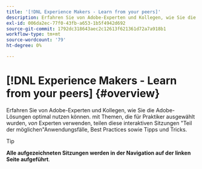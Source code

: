 ```yaml
---
title: '[!DNL Experience Makers - Learn from your peers]'
description: Erfahren Sie von Adobe-Experten und Kollegen, wie Sie die Adobe-Lösungen optimal nutzen können. [!DNL Experience Makers - Learn from your peers] ist eine globale Reihe virtueller Lernereignisse für Kunden, die sich auf eine tiefere Einbindung in [!DNL Adobe Experience Cloud] Lösungen.
exl-id: 006da2ec-77f0-43fb-a653-1b5f4942d692
source-git-commit: 1792dc318643aec2c12613f621361d72a7a918b1
workflow-type: tm+mt
source-wordcount: '79'
ht-degree: 0%

---
```


# [!DNL Experience Makers - Learn from your peers] {#overview}

<!-- <img alt="Experience Makers Learn from your peers" src="./assets/skill-exchange.png" /> -->

Erfahren Sie von Adobe-Experten und Kollegen, wie Sie die Adobe-Lösungen optimal nutzen können. mit Themen, die für Praktiker ausgewählt wurden, _von_ Experten verwenden, teilen diese interaktiven Sitzungen &quot;Teil der möglichen&quot;Anwendungsfälle, Best Practices sowie Tipps und Tricks.

>[!TIP]
>
>**Alle aufgezeichneten Sitzungen werden in der Navigation auf der linken Seite aufgeführt**.
